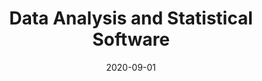 ---
title: "Data Analysis and Statistical Software"
collection: teaching
type: "TA, graduate course"
# permalink: /teaching/2020-fall
venue: "Peking University, Guanghua School of Management"
date: 2020-09-01
---